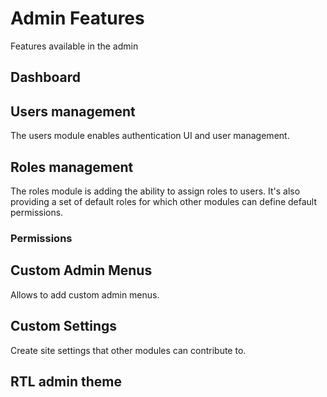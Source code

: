 # Admin Features

Features available in the admin

## Dashboard

## Users management

The users module enables authentication UI and user management.

## Roles management

The roles module is adding the ability to assign roles to users. It's also providing a set of default roles for which other modules can define default permissions.

### Permissions

## Custom Admin Menus

Allows to add custom admin menus.

## Custom Settings

Create site settings that other modules can contribute to.

## RTL admin theme

